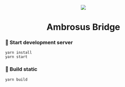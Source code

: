 <p align="center">
  <a href="">
    <img src="https://ambrosus.io/favicon.png" />
  </a>
</p>
<h1 align="center">
  Ambrosus Bridge
</h1>

### 🚀 Start development server
```shell
yarn install
yarn start
```

### 🚀 Build static
```shell
yarn build
```
